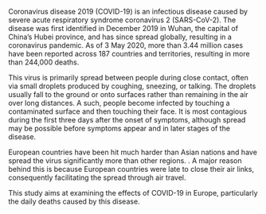 Coronavirus disease 2019 (COVID-19) is an infectious disease caused by severe acute respiratory syndrome
coronavirus 2 (SARS-CoV-2). The disease was first identified in December 2019 in Wuhan, the capital of China’s
Hubei province, and has since spread globally, resulting in a coronavirus pandemic. As of 3 May 2020, more than
3.44 million cases have been reported across 187 countries and territories, resulting in more than 244,000
deaths.

This virus is primarily spread between people during close contact, often via small droplets produced by
coughing, sneezing, or talking. The droplets usually fall to the ground or onto surfaces rather than remaining in
the air over long distances. A such, people become infected by touching a contaminated surface and then
touching their face. It is most contagious during the first three days after the onset of symptoms, although spread
may be possible before symptoms appear and in later stages of the disease.

European countries have been hit much harder than Asian nations and have spread the virus significantly more
than other regions. . A major reason behind this is because European countries were late to close their air links,
consequently facilitating the spread through air travel.

This study aims at examining the effects of COVID-19 in Europe, particularly the daily deaths caused by this
disease.
